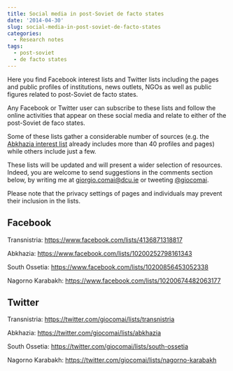 ```yaml
---
title: Social media in post-Soviet de facto states
date: '2014-04-30'
slug: social-media-in-post-soviet-de-facto-states
categories:
  - Research notes
tags:
  - post-soviet
  - de facto states
---
```


Here you find Facebook interest lists and Twitter lists including the pages and public profiles of institutions, news outlets, NGOs as well as public figures related to post-Soviet de facto states.

Any Facebook or Twitter user can subscribe to these lists and follow the online activities that appear on these social media and relate to either of the post-Soviet de faco states.

Some of these lists gather a considerable number of sources (e.g. the [Abkhazia interest list](https://www.facebook.com/lists/10200252798161343) already includes more than 40 profiles and pages) while others include just a few.

These lists will be updated and will present a wider selection of resources. Indeed, you are welcome to send suggestions in the comments section below, by writing me at giorgio.comai@dcu.ie or tweeting [@giocomai](https://twitter.com/giocomai/).

Please note that the privacy settings of pages and individuals may prevent their inclusion in the lists.

Facebook
--------

Transnistria: <https://www.facebook.com/lists/4136871318817>

Abkhazia: <https://www.facebook.com/lists/10200252798161343>

South Ossetia: <https://www.facebook.com/lists/10200856453052338>

Nagorno Karabakh: <https://www.facebook.com/lists/10200674482063177>

Twitter
-------

Transnistria: <https://twitter.com/giocomai/lists/transnistria>

Abkhazia: <https://twitter.com/giocomai/lists/abkhazia>

South Ossetia: <https://twitter.com/giocomai/lists/south-ossetia>

Nagorno Karabakh: <https://twitter.com/giocomai/lists/nagorno-karabakh>
